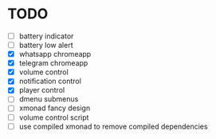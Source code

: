 # TODO

- [ ] battery indicator
- [ ] battery low alert
- [x] whatsapp chromeapp
- [x] telegram chromeapp
- [x] volume control
- [x] notification control
- [x] player control
- [ ] dmenu submenus
- [ ] xmonad fancy design
- [ ] volume control script
- [ ] use compiled xmonad to remove compiled dependencies
